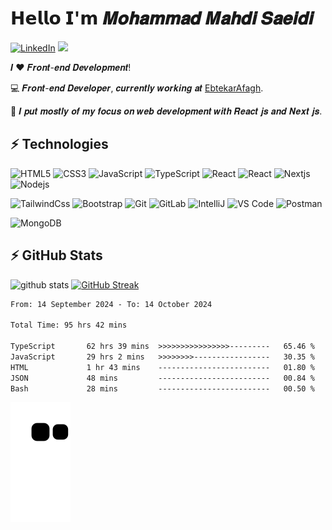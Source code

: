 # 𝗛𝗲𝗹𝗹𝗼 𝗜'𝗺 𝑴𝒐𝒉𝒂𝒎𝒎𝒂𝒅 𝑴𝒂𝒉𝒅𝒊 𝑺𝒂𝒆𝒊𝒅𝒊

<a href="https://www.linkedin.com/in/mmsaeidi/" target="_blank"><img alt="LinkedIn" src="https://img.shields.io/badge/-LinkedIn-0077B5?style=flat-square&logo=Linkedin&logoColor=white"></a>
[![](https://img.shields.io/website?color=000000&style=flat-square&up_message=Portfolio&url=https://mmsaeidi.ir)](https://mmsaeidi.ir)

𝑰 ❤️ 𝑭𝒓𝒐𝒏𝒕-𝒆𝒏𝒅 𝑫𝒆𝒗𝒆𝒍𝒐𝒑𝒎𝒆𝒏𝒕!

:computer: 𝑭𝒓𝒐𝒏𝒕-𝒆𝒏𝒅 𝑫𝒆𝒗𝒆𝒍𝒐𝒑𝒆𝒓, 𝒄𝒖𝒓𝒓𝒆𝒏𝒕𝒍𝒚 𝒘𝒐𝒓𝒌𝒊𝒏𝒈 𝒂𝒕 [EbtekarAfagh](https://github.com/EbtekarAfagh).

:vulcan_salute: 𝑰 𝒑𝒖𝒕 𝒎𝒐𝒔𝒕𝒍𝒚 𝒐𝒇 𝒎𝒚 𝒇𝒐𝒄𝒖𝒔 𝒐𝒏 𝒘𝒆𝒃 𝒅𝒆𝒗𝒆𝒍𝒐𝒑𝒎𝒆𝒏𝒕 𝒘𝒊𝒕𝒉 𝑹𝒆𝒂𝒄𝒕 𝒋𝒔 𝒂𝒏𝒅 𝑵𝒆𝒙𝒕 𝒋𝒔.


## ⚡ Technologies

![HTML5](https://img.shields.io/badge/-HTML5-%23E44D27?style=flat-square&logo=html5&logoColor=ffffff)
![CSS3](https://img.shields.io/badge/-CSS3-%231572B6?style=flat-square&logo=css3)
![JavaScript](https://img.shields.io/badge/-JavaScript-%23F7DF1C?style=flat-square&logo=javascript&logoColor=000000&labelColor=%23F7DF1C&color=%23FFCE5A)
![TypeScript](https://img.shields.io/badge/-TypeScript-007ACC?style=flat-square&logo=typescript&logoColor=white)
![React](https://img.shields.io/badge/-ReactNative-%23282C34?style=flat-square&logo=react)
![React](https://img.shields.io/badge/-Reactjs-%23282C34?style=flat-square&logo=react)
![Nextjs](https://img.shields.io/badge/-Nextjs-black?style=flat-square&logo=Next.js)
![Nodejs](https://img.shields.io/badge/-Nodejs-black?style=flat-square&logo=Node.js)

![TailwindCss](https://img.shields.io/badge/-TailwindCss-%231a202c?style=flat-square&logo=tailwind-css)
![Bootstrap](https://img.shields.io/badge/-Bootstrap-563D7C?style=flat-square&logo=bootstrap)
![Git](https://img.shields.io/badge/-Git-%23F05032?style=flat-square&logo=git&logoColor=%23ffffff)
![GitLab](https://img.shields.io/badge/-GitLab-FCA121?style=flat-square&logo=gitlab)
![IntelliJ](https://img.shields.io/badge/-IntelliJ%20IDEA-black?style=flat-square&logo=jetbrains)
![VS Code](https://img.shields.io/badge/-VSCode-%23007ACC?style=flat-square&logo=visual-studio-code)
![Postman](https://img.shields.io/badge/Postman-black?style=flat-square&logo=postman)

![MongoDB](https://img.shields.io/badge/-MongoDB-black?style=flat-square&logo=mongodb)
## ⚡ GitHub Stats

![github stats](https://github-readme-stats.vercel.app/api?username=realmahd1&show_icons=true&theme=codeSTACKr&hide_rank=true&count_private=true)
[![GitHub Streak](https://streak-stats.demolab.com/?user=realmahd1&theme=codeSTACKr&hide_total_contributions=true)](https://git.io/streak-stats)

<!--START_SECTION:waka-->

```txt
From: 14 September 2024 - To: 14 October 2024

Total Time: 95 hrs 42 mins

TypeScript       62 hrs 39 mins  >>>>>>>>>>>>>>>>---------   65.46 %
JavaScript       29 hrs 2 mins   >>>>>>>>-----------------   30.35 %
HTML             1 hr 43 mins    -------------------------   01.80 %
JSON             48 mins         -------------------------   00.84 %
Bash             28 mins         -------------------------   00.50 %
```

<!--END_SECTION:waka-->

<img src='https://github.com/realmahd1/profile-stats/blob/output/github-contribution-grid-snake.svg' alt='snake' />
